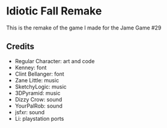 
# Idiotic Fall Remake

This is the remake of the game I made for the Jame Game #29


## Credits

- Regular Character: art and code
- Kenney: font
- Clint Bellanger: font
- Zane Little: music
- SketchyLogic: music
- 3DPyramid: music
- Dizzy Crow: sound
- YourPalRob: sound
- jsfxr: sound
- Li: playstation ports
